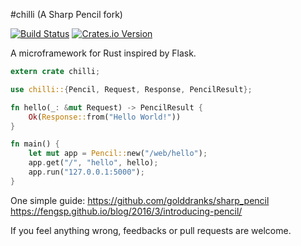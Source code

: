 #chilli (A Sharp Pencil fork)

[![Build Status](https://travis-ci.org/armersong/chilli.svg?branch=master)](https://travis-ci.org/armersong/chilli) [![Crates.io Version](https://img.shields.io/crates/v/chilli.svg)](https://crates.io/crates/chilli/)

A microframework for Rust inspired by Flask.

```rust
extern crate chilli;

use chilli::{Pencil, Request, Response, PencilResult};

fn hello(_: &mut Request) -> PencilResult {
    Ok(Response::from("Hello World!"))
}

fn main() {
    let mut app = Pencil::new("/web/hello");
    app.get("/", "hello", hello);
    app.run("127.0.0.1:5000");
}
```

One simple guide: 
https://github.com/golddranks/sharp_pencil
https://fengsp.github.io/blog/2016/3/introducing-pencil/

If you feel anything wrong, feedbacks or pull requests are welcome.
